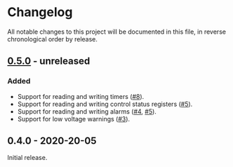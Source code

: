 # Changelog

All notable changes to this project will be documented in this file, in reverse chronological order by release.

## [0.5.0](https://github.com/tuupola/bm8563/compare/0.4.0...master) - unreleased

### Added
- Support for reading and writing timers ([#8](https://github.com/tuupola/bm8563/pull/8)).
- Support for reading and writing control status registers ([#5](https://github.com/tuupola/bm8563/pull/5)).
- Support for reading and writing alarms ([#4](https://github.com/tuupola/bm8563/pull/4), [#5](https://github.com/tuupola/bm8563/pull/5)).
- Support for low voltage warnings ([#3](https://github.com/tuupola/bm8563/pull/3)).

## 0.4.0 - 2020-20-05

Initial release.
